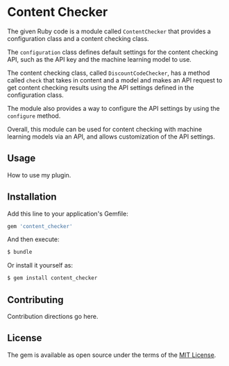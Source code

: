 # Content Checker
The given Ruby code is a module called `ContentChecker` that provides a configuration class and a content checking class. 

The `configuration` class defines default settings for the content checking API, such as the API key and the machine learning model to use.
 
The content checking class, called `DiscountCodeChecker`, has a method called `check` that takes in content and a model and makes an API request to get content checking results using the API settings defined in the configuration class. 

The module also provides a way to configure the API settings by using the `configure` method. 

Overall, this module can be used for content checking with machine learning models via an API, and allows customization of the API settings.

## Usage
How to use my plugin.

## Installation
Add this line to your application's Gemfile:

```ruby
gem 'content_checker'
```

And then execute:
```bash
$ bundle
```

Or install it yourself as:
```bash
$ gem install content_checker
```

## Contributing
Contribution directions go here.

## License
The gem is available as open source under the terms of the [MIT License](http://opensource.org/licenses/MIT).
